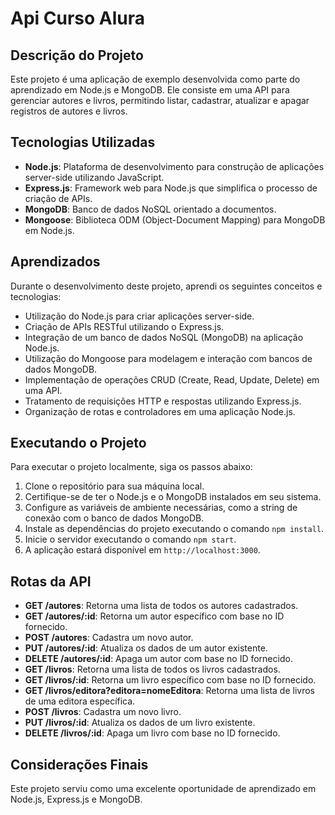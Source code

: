 # Api Curso Alura

## Descrição do Projeto

Este projeto é uma aplicação de exemplo desenvolvida como parte do aprendizado em Node.js e MongoDB. Ele consiste em uma API para gerenciar autores e livros, permitindo listar, cadastrar, atualizar e apagar registros de autores e livros.

## Tecnologias Utilizadas

- **Node.js**: Plataforma de desenvolvimento para construção de aplicações server-side utilizando JavaScript.
- **Express.js**: Framework web para Node.js que simplifica o processo de criação de APIs.
- **MongoDB**: Banco de dados NoSQL orientado a documentos.
- **Mongoose**: Biblioteca ODM (Object-Document Mapping) para MongoDB em Node.js.

## Aprendizados

Durante o desenvolvimento deste projeto, aprendi os seguintes conceitos e tecnologias:

- Utilização do Node.js para criar aplicações server-side.
- Criação de APIs RESTful utilizando o Express.js.
- Integração de um banco de dados NoSQL (MongoDB) na aplicação Node.js.
- Utilização do Mongoose para modelagem e interação com bancos de dados MongoDB.
- Implementação de operações CRUD (Create, Read, Update, Delete) em uma API.
- Tratamento de requisições HTTP e respostas utilizando Express.js.
- Organização de rotas e controladores em uma aplicação Node.js.

## Executando o Projeto

Para executar o projeto localmente, siga os passos abaixo:

1. Clone o repositório para sua máquina local.
2. Certifique-se de ter o Node.js e o MongoDB instalados em seu sistema.
3. Configure as variáveis de ambiente necessárias, como a string de conexão com o banco de dados MongoDB.
4. Instale as dependências do projeto executando o comando `npm install`.
5. Inicie o servidor executando o comando `npm start`.
6. A aplicação estará disponível em `http://localhost:3000`.

## Rotas da API

- **GET /autores**: Retorna uma lista de todos os autores cadastrados.
- **GET /autores/:id**: Retorna um autor específico com base no ID fornecido.
- **POST /autores**: Cadastra um novo autor.
- **PUT /autores/:id**: Atualiza os dados de um autor existente.
- **DELETE /autores/:id**: Apaga um autor com base no ID fornecido.
- **GET /livros**: Retorna uma lista de todos os livros cadastrados.
- **GET /livros/:id**: Retorna um livro específico com base no ID fornecido.
- **GET /livros/editora?editora=nomeEditora**: Retorna uma lista de livros de uma editora específica.
- **POST /livros**: Cadastra um novo livro.
- **PUT /livros/:id**: Atualiza os dados de um livro existente.
- **DELETE /livros/:id**: Apaga um livro com base no ID fornecido.

## Considerações Finais

Este projeto serviu como uma excelente oportunidade de aprendizado em Node.js, Express.js e MongoDB.
